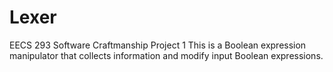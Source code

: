 # Lexer
EECS 293 Software Craftmanship Project 1
This is a Boolean expression manipulator that collects information and modify input Boolean expressions.
